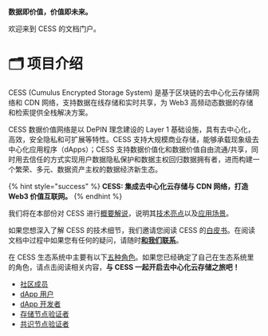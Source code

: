 **数据即价值，价值即未来。**

欢迎来到 CESS 的文档门户。

# 🗂 项目介绍

CESS (Cumulus Encrypted Storage System) 是基于区块链的去中心化云存储网络和 CDN 网络，支持数据在线存储和实时共享，为 Web3 高频动态数据的存储和检索提供全栈解决方案。

CESS 数据价值网络是以 DePIN 理念建设的 Layer 1 基础设施，具有去中心化，高效，安全隐私和可扩展等特性。CESS 支持大规模商业存储，能够承载现象级去中心化应用程序（dApps）；CESS 支持数据价值化和数据价值自由流通/共享，同时用去信任的方式实现用户数据隐私保护和数据主权回归数据拥有者，进而构建一个繁荣、多元、数据资产主权的数据经济新生态。

{% hint style="success" %}
**CESS: 集成去中心化云存储与 CDN 网络，打造 Web3 价值互联网。**
{% endhint %}

我们将在本部份对 CESS 进行[概要解说](introduction/what-is-cess.md)，说明其[技术亮点](introduction/technical-highlight.md)以及[应用场景](introduction/use-cases.md)。

如果您想深入了解 CESS 的技术细节，我们邀请您阅读 CESS 的[白皮书](introduction/whitepaper.md)。在阅读文档中过程中如果您有任何的疑问，请随时[**和我们联系**](introduction/contact.md)。

在 CESS 生态系统中主要有以下[五种角色](user-roles.md)。如果您已经确定了自己在生态系统里的角色，请点击阅读相关内容，**与 CESS 一起开启去中心化云存储之旅吧！**

* [社区成员](community/)
* [dApp 用户](user/)
* [dApp 开发者](developer/)
* [存储节点验证者](storage-miner/)
* [共识节点验证者](consensus-miner/)
